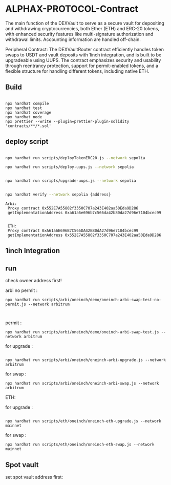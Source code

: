 # ALPHAX-PROTOCOL-Contract

The main function of the DEXVault to serve as a secure vault for depositing and withdrawing cryptocurrencies, both Ether (ETH) and ERC-20 tokens, with enhanced security features like multi-signature authorization and withdrawal limits. Accounting information are handled off-chain.

Peripheral Contract: The DEXVaultRouter contract efficiently handles token swaps to USDT and vault deposits with 1inch integration, and is built to be upgradeable using UUPS. The contract emphasizes security and usability through reentrancy protection, support for permit-enabled tokens, and a flexible structure for handling different tokens, including native ETH.

## Build

```shell

npx hardhat compile
npx hardhat test
npx hardhat coverage
npx hardhat node
npx prettier --write --plugin=prettier-plugin-solidity 'contracts/**/*.sol'

```

## deploy script

```sh

npx hardhat run scripts/deployTokenERC20.js --network sepolia

npx hardhat run scripts/deploy-uups.js --network sepolia


npx hardhat run scripts/upgrade-uups.js --network sepolia


npx hardhat verify --network sepolia {address}

```

```
Arbi:
 Proxy contract 0x552E7A55802f3350C707a243E402aa50Eda9D286
 getImplementationAddress 0xa61a6e696b7c566da42b80da27d96e7104bcec99


 ETH:
 Proxy contract 0xA61a6E696B7C566DA42B80dA27d96e7104bcec99
 getImplementationAddress 0x552E7A55802f3350C707a243E402aa50Eda9D286
```

## 1inch Integration

## run

check owner address first!

arbi
no permit :

```
npx hardhat run scripts/arbi/oneinch/demo/oneinch-arbi-swap-test-no-permit.js --network arbitrum



```

permit :

```
npx hardhat run scripts/arbi/oneinch/demo/oneinch-arbi-swap-test.js --network arbitrum
```

for upgrade :

```

npx hardhat run scripts/arbi/oneinch/oneinch-arbi-upgrade.js --network arbitrum

```

for swap :

```
npx hardhat run scripts/arbi/oneinch/oneinch-arbi-swap.js --network arbitrum

```

ETH:

for upgrade :

```

npx hardhat run scripts/eth/oneinch/oneinch-eth-upgrade.js --network mainnet

```

for swap :

```
npx hardhat run scripts/eth/oneinch/oneinch-eth-swap.js --network mainnet

```

## Spot vault

set spot vault address first: